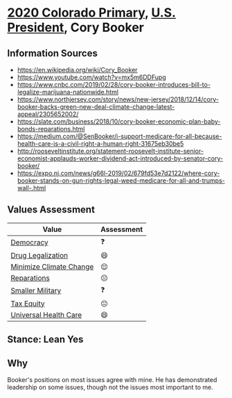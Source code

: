 # [2020 Colorado Primary](../README.md), [U.S. President](README.md), Cory Booker

## Information Sources

* https://en.wikipedia.org/wiki/Cory_Booker
* https://www.youtube.com/watch?v=mx5m6DDFupg
* https://www.cnbc.com/2019/02/28/cory-booker-introduces-bill-to-legalize-marijuana-nationwide.html
* https://www.northjersey.com/story/news/new-jersey/2018/12/14/cory-booker-backs-green-new-deal-climate-change-latest-appeal/2305652002/
* https://slate.com/business/2018/10/cory-booker-economic-plan-baby-bonds-reparations.html
* https://medium.com/@SenBooker/i-support-medicare-for-all-because-health-care-is-a-civil-right-a-human-right-31675eb30be5
* http://rooseveltinstitute.org/statement-roosevelt-institute-senior-economist-applauds-worker-dividend-act-introduced-by-senator-cory-booker/
* https://expo.nj.com/news/g66l-2019/02/679fd53e7d2122/where-cory-booker-stands-on-gun-rights-legal-weed-medicare-for-all-and-trumps-wall-.html

## Values Assessment

| Value                                                 | Assessment     |
| ----------------------------------------------------- | -------------- |
| [Democracy](democracy.md)                             | :question:     |
| [Drug Legalization](drug_legalization.md)             | :smile:        |
| [Minimize Climate Change](minimize_climate_change.md) | :relieved:     |
| [Reparations](reparations.md)                         | :neutral_face: |
| [Smaller Military](smaller_military.md)               | :question:     |
| [Tax Equity](tax_equity.md)                           | :neutral_face: |
| [Universal Health Care](universal_health_care.md)     | :smile:        |

## Stance: Lean Yes

## Why

Booker's positions on most issues agree with mine. He has demonstrated leadership on some issues, though not the issues most important to me.
